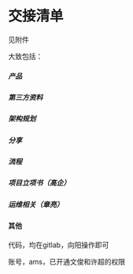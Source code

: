 # 交接清单

见附件

大致包括：

##### 产品

##### 第三方资料

##### 架构规划

##### 分享

##### 流程

##### 项目立项书（高企）

##### 运维相关（章亮）

#### 其他

代码，均在gitlab，向阳操作即可

账号，ams，已开通文俊和许超的权限